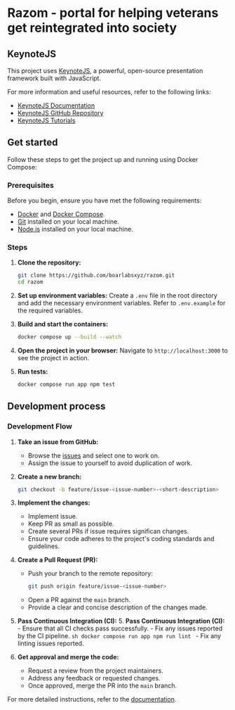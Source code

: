 # Razom - portal for helping veterans get reintegrated into society


## KeynoteJS

This project uses [KeynoteJS](https://keynotejs.com/), a powerful, open-source presentation framework built with JavaScript.

For more information and useful resources, refer to the following links:

- [KeynoteJS Documentation](https://docs.keynotejs.com/)
- [KeynoteJS GitHub Repository](https://github.com/keynotejs/keynote)
- [KeynoteJS Tutorials](https://keynotejs.com/docs/tutorials/getting-started/)

## Get started

Follow these steps to get the project up and running using Docker Compose:
### Prerequisites

Before you begin, ensure you have met the following requirements:

- [Docker](https://www.docker.com/get-started) and [Docker Compose](https://docs.docker.com/compose/install/).
- [Git](https://git-scm.com/book/en/v2/Getting-Started-Installing-Git) installed on your local machine.
- [Node.js](https://nodejs.org/) installed on your local machine.

### Steps
1. **Clone the repository:**
    ```sh
    git clone https://github.com/boarlabsxyz/razom.git 
    cd razom
    ```

2. **Set up environment variables:**
    Create a `.env` file in the root directory and add the necessary environment variables. Refer to `.env.example` for the required variables.

3. **Build and start the containers:**
    ```sh
    docker compose up --build --watch
    ```

4. **Open the project in your browser:**
    Navigate to `http://localhost:3000` to see the project in action.

5. **Run tests:**
    ```sh
    docker compose run app npm test
    ```

## Development process


### Development Flow

1. **Take an issue from GitHub:**
    - Browse the [issues](https://github.com/boarlabsxyz/razom/issues) and select one to work on.
    - Assign the issue to yourself to avoid duplication of work.

2. **Create a new branch:**
    ```sh
    git checkout -b feature/issue-<issue-number>-<short-description>
    ```

3. **Implement the changes:**
    - Implement issue.
    - Keep PR as small as possible.
    - Create several PRs if issue requires significan changes.
    - Ensure your code adheres to the project's coding standards and guidelines.

4. **Create a Pull Request (PR):**
    - Push your branch to the remote repository:
        ```sh
        git push origin feature/issue-<issue-number>
        ```
    - Open a PR against the `main` branch.
    - Provide a clear and concise description of the changes made.

5. **Pass Continuous Integration (CI):**
    5. **Pass Continuous Integration (CI):**
        - Ensure that all CI checks pass successfully.
        - Fix any issues reported by the CI pipeline.
        ```sh
        docker compose run app npm run lint
        ```
        - Fix any linting issues reported.


6. **Get approval and merge the code:**
    - Request a review from the project maintainers.
    - Address any feedback or requested changes.
    - Once approved, merge the PR into the `main` branch.


For more detailed instructions, refer to the [documentation](./docs).
